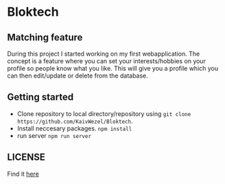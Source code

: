 # Bloktech

## Matching feature

During this project I started working on my first webapplication. The concept is a feature where you can set your interests/hobbies on your profile so people know what you like. This will give you a profile which you can then edit/update or delete from the database. 



## Getting started
* Clone repository to local directory/repository using `git clone https://github.com/KaivWezel/Bloktech`.
* Install neccesary packages. `npm install`
* run server `npm run server`

## LICENSE
Find it [here](https://github.com/KaivWezel/Bloktech/blob/master/LICENSE)


